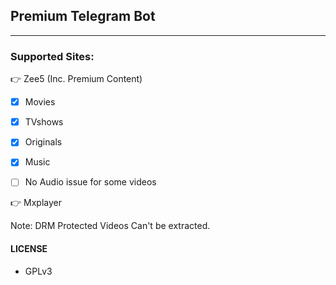 ## Premium Telegram Bot
---

### Supported Sites:

👉 Zee5 (Inc. Premium Content)
   
  - [x] Movies

  - [x] TVshows

  - [x] Originals

  - [x] Music

  - [ ] No Audio issue for some videos

👉 Mxplayer
  
   Note: DRM Protected Videos Can't be extracted.

#### LICENSE
- GPLv3

